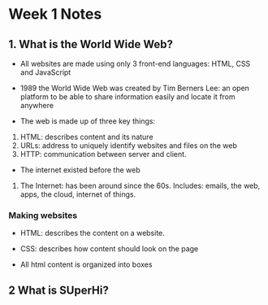 # Week 1 Notes

## 1. What is the World Wide Web?

- All websites are made using only 3 front-end languages: HTML, CSS and JavaScript


- 1989 the World Wide Web was created by Tim Berners Lee: an open platform to be able to share information easily and locate it from anywhere

- The web is made up of three key things:

1. HTML: describes content and its nature
2. URLs: address to uniquely identify websites and files on the web
3. HTTP: communication between server and client. 

-  The internet existed before the web
1. The Internet: has been around since the 60s. Includes: emails, the web, apps, the cloud, internet of things. 


### Making websites

- HTML: describes the content on a website. 
- CSS: describes how content should look on the page

- All html content is organized into boxes

## 2 What is SUperHi?
